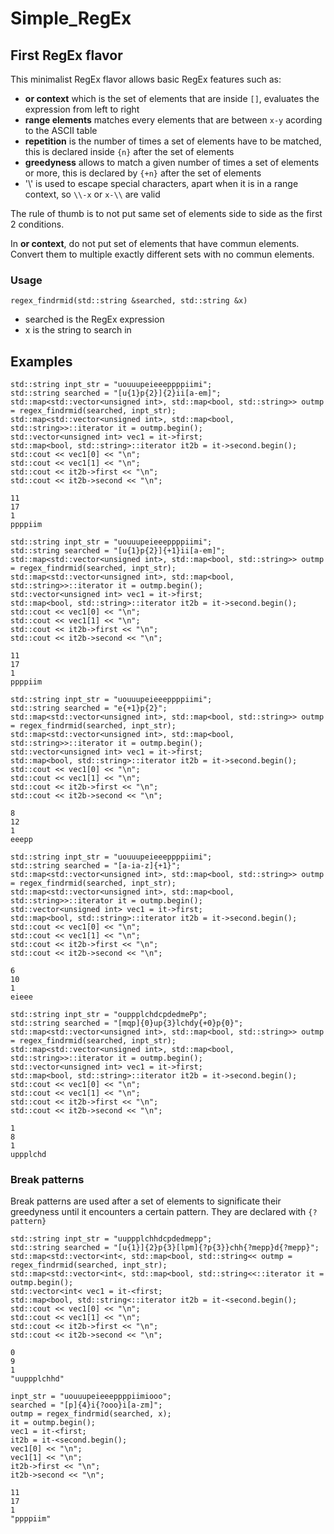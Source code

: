 # Simple_RegEx

## First RegEx flavor

This minimalist RegEx flavor allows basic RegEx features such as:

- **or context** which is the set of elements that are inside `[]`, evaluates the expression from left to right 
- **range elements** matches every elements that are between `x-y` acording to the ASCII table
- **repetition** is the number of times a set of elements have to be matched, this is declared inside `{n}` after the set of elements
- **greedyness** allows to match a given number of times a set of elements or more, this is declared by `{+n}` after the set of elements
- '\\' is used to escape special characters, apart when it is in a range context, so `\\-x` or `x-\\` are valid

The rule of thumb is to not put same set of elements side to side as the first 2 conditions.

In **or context**, do not put set of elements that have commun elements. Convert them to multiple exactly different sets with no commun elements.

### Usage

`regex_findrmid(std::string &searched, std::string &x)`

- searched is the RegEx expression
- x is the string to search in

## Examples

```
std::string inpt_str = "uouuupeieeeppppiimi";
std::string searched = "[u{1}p{2}]{2}ii[a-em]";
std::map<std::vector<unsigned int>, std::map<bool, std::string>> outmp = regex_findrmid(searched, inpt_str);
std::map<std::vector<unsigned int>, std::map<bool, std::string>>::iterator it = outmp.begin();
std::vector<unsigned int> vec1 = it->first;
std::map<bool, std::string>::iterator it2b = it->second.begin();
std::cout << vec1[0] << "\n";
std::cout << vec1[1] << "\n";
std::cout << it2b->first << "\n";
std::cout << it2b->second << "\n";
```

```
11
17
1
ppppiim
```

```
std::string inpt_str = "uouuupeieeeppppiimi";
std::string searched = "[u{1}p{2}]{+1}ii[a-em]";
std::map<std::vector<unsigned int>, std::map<bool, std::string>> outmp = regex_findrmid(searched, inpt_str);
std::map<std::vector<unsigned int>, std::map<bool, std::string>>::iterator it = outmp.begin();
std::vector<unsigned int> vec1 = it->first;
std::map<bool, std::string>::iterator it2b = it->second.begin();
std::cout << vec1[0] << "\n";
std::cout << vec1[1] << "\n";
std::cout << it2b->first << "\n";
std::cout << it2b->second << "\n";
```

```
11
17
1
ppppiim
```

```
std::string inpt_str = "uouuupeieeeppppiimi";
std::string searched = "e{+1}p{2}";
std::map<std::vector<unsigned int>, std::map<bool, std::string>> outmp = regex_findrmid(searched, inpt_str);
std::map<std::vector<unsigned int>, std::map<bool, std::string>>::iterator it = outmp.begin();
std::vector<unsigned int> vec1 = it->first;
std::map<bool, std::string>::iterator it2b = it->second.begin();
std::cout << vec1[0] << "\n";
std::cout << vec1[1] << "\n";
std::cout << it2b->first << "\n";
std::cout << it2b->second << "\n";
```

```
8
12
1
eeepp
```

```
std::string inpt_str = "uouuupeieeeppppiimi";
std::string searched = "[a-ia-z]{+1}";
std::map<std::vector<unsigned int>, std::map<bool, std::string>> outmp = regex_findrmid(searched, inpt_str);
std::map<std::vector<unsigned int>, std::map<bool, std::string>>::iterator it = outmp.begin();
std::vector<unsigned int> vec1 = it->first;
std::map<bool, std::string>::iterator it2b = it->second.begin();
std::cout << vec1[0] << "\n";
std::cout << vec1[1] << "\n";
std::cout << it2b->first << "\n";
std::cout << it2b->second << "\n";
```

```
6
10
1
eieee
```

```
std::string inpt_str = "ouppplchdcpdedmePp";
std::string searched = "[mqp]{0}up{3}lchdy{+0}p{0}";
std::map<std::vector<unsigned int>, std::map<bool, std::string>> outmp = regex_findrmid(searched, inpt_str);
std::map<std::vector<unsigned int>, std::map<bool, std::string>>::iterator it = outmp.begin();
std::vector<unsigned int> vec1 = it->first;
std::map<bool, std::string>::iterator it2b = it->second.begin();
std::cout << vec1[0] << "\n";
std::cout << vec1[1] << "\n";
std::cout << it2b->first << "\n";
std::cout << it2b->second << "\n";
```

```
1
8
1
uppplchd
```

### Break patterns

Break patterns are used after a set of elements to significate their greedyness until it encounters a certain pattern. They are declared with `{?pattern}`

```
std::string inpt_str = "uuppplchhdcpdedmepp";
std::string searched = "[u{1}]{2}p{3}[lpm]{?p{3}}chh{?mepp}d{?mepp}";
std::map<std::vector<int<, std::map<bool, std::string<< outmp = regex_findrmid(searched, inpt_str);
std::map<std::vector<int<, std::map<bool, std::string<<::iterator it = outmp.begin();
std::vector<int< vec1 = it-<first;
std::map<bool, std::string<::iterator it2b = it-<second.begin();
std::cout << vec1[0] << "\n";
std::cout << vec1[1] << "\n";
std::cout << it2b->first << "\n";
std::cout << it2b->second << "\n";
```

```
0
9
1
"uuppplchhd"
```

```
inpt_str = "uouuupeieeeppppiimiooo";
searched = "[p]{4}i{?ooo}i[a-zm]";
outmp = regex_findrmid(searched, x);
it = outmp.begin();
vec1 = it-<first;
it2b = it-<second.begin();
vec1[0] << "\n";
vec1[1] << "\n";
it2b->first << "\n";
it2b->second << "\n";
```

```
11
17
1
"ppppiim"
```
